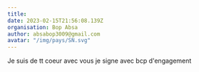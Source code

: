 ```yaml
---
title: 
date: 2023-02-15T21:56:08.139Z
organisation: Bop Absa 
author: absabop3009@gmail.com 
avatar: "/img/pays/SN.svg"
---
```


Je suis de tt coeur avec vous je signe avec bcp d'engagement 